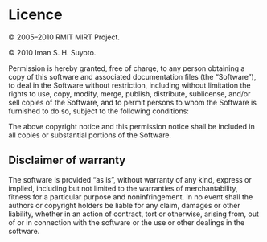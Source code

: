 # Licence

© 2005–2010 RMIT MIRT Project.

© 2010 Iman S. H. Suyoto.

Permission is hereby granted, free of charge, to any person
obtaining a copy of this software and associated documentation
files (the “Software”), to deal in the Software without
restriction, including without limitation the rights to
use, copy, modify, merge, publish, distribute, sublicense,
and/or sell copies of the Software, and to permit persons
to whom the Software is furnished to do so, subject to the
following conditions:
 
The above copyright notice and this permission notice shall
be included in all copies or substantial portions of the
Software.

## Disclaimer of warranty

The software is provided “as is”, without warranty of any
kind, express or implied, including but not limited to the
warranties of merchantability, fitness for a particular
purpose and noninfringement. In no event shall the authors
or copyright holders be liable for any claim, damages or
other liability, whether in an action of contract, tort or
otherwise, arising from, out of or in connection with the
software or the use or other dealings in the software.
